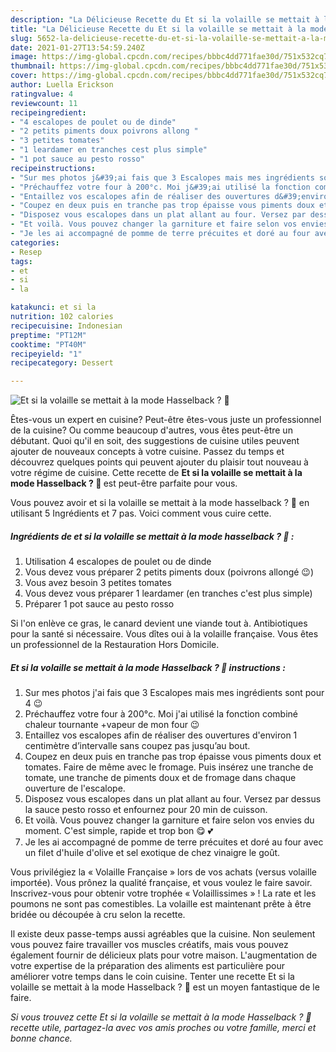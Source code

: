 ```yaml
---
description: "La Délicieuse Recette du Et si la volaille se mettait à la mode Hasselback ? 🤔"
title: "La Délicieuse Recette du Et si la volaille se mettait à la mode Hasselback ? 🤔"
slug: 5652-la-delicieuse-recette-du-et-si-la-volaille-se-mettait-a-la-mode-hasselback
date: 2021-01-27T13:54:59.240Z
image: https://img-global.cpcdn.com/recipes/bbbc4dd771fae30d/751x532cq70/et-si-la-volaille-se-mettait-a-la-mode-hasselback-🤔-photo-principale-de-la-recette.jpg
thumbnail: https://img-global.cpcdn.com/recipes/bbbc4dd771fae30d/751x532cq70/et-si-la-volaille-se-mettait-a-la-mode-hasselback-🤔-photo-principale-de-la-recette.jpg
cover: https://img-global.cpcdn.com/recipes/bbbc4dd771fae30d/751x532cq70/et-si-la-volaille-se-mettait-a-la-mode-hasselback-🤔-photo-principale-de-la-recette.jpg
author: Luella Erickson
ratingvalue: 4
reviewcount: 11
recipeingredient:
- "4 escalopes de poulet ou de dinde"
- "2 petits piments doux poivrons allong "
- "3 petites tomates"
- "1 leardamer en tranches cest plus simple"
- "1 pot sauce au pesto rosso"
recipeinstructions:
- "Sur mes photos j&#39;ai fais que 3 Escalopes mais mes ingrédients sont pour 4 😉"
- "Préchauffez votre four à 200°c. Moi j&#39;ai utilisé la fonction combiné chaleur tournante +vapeur de mon four 😉"
- "Entaillez vos escalopes afin de réaliser des ouvertures d&#39;environ 1 centimètre d’intervalle sans coupez pas jusqu’au bout."
- "Coupez en deux puis en tranche pas trop épaisse vous piments doux et tomates. Faire de même avec le fromage. Puis insérez une tranche de tomate, une tranche de piments doux et de fromage dans chaque ouverture de l&#39;escalope."
- "Disposez vous escalopes dans un plat allant au four. Versez par dessus la sauce pesto rosso et enfournez pour 20 min de cuisson."
- "Et voilà. Vous pouvez changer la garniture et faire selon vos envies du moment. C&#39;est simple, rapide et trop bon 😋 💕"
- "Je les ai accompagné de pomme de terre précuites et doré au four avec un filet d&#39;huile d&#39;olive et sel exotique de chez vinaigre le goût."
categories:
- Resep
tags:
- et
- si
- la

katakunci: et si la 
nutrition: 102 calories
recipecuisine: Indonesian
preptime: "PT12M"
cooktime: "PT40M"
recipeyield: "1"
recipecategory: Dessert

---
```



![Et si la volaille se mettait à la mode Hasselback ? 🤔](https://img-global.cpcdn.com/recipes/bbbc4dd771fae30d/751x532cq70/et-si-la-volaille-se-mettait-a-la-mode-hasselback-🤔-photo-principale-de-la-recette.jpg)

Êtes-vous un expert en cuisine? Peut-être êtes-vous juste un professionnel de la cuisine? Ou comme beaucoup d'autres, vous êtes peut-être un débutant. Quoi qu'il en soit, des suggestions de cuisine utiles peuvent ajouter de nouveaux concepts à votre cuisine. Passez du temps et découvrez quelques points qui peuvent ajouter du plaisir tout nouveau à votre régime de cuisine. Cette recette de <strong> Et si la volaille se mettait à la mode Hasselback ? 🤔 </strong> est peut-être parfaite pour vous.

<!--inarticleads1-->

Vous pouvez avoir et si la volaille se mettait à la mode hasselback ? 🤔 en utilisant 5 Ingrédients et 7 pas. Voici comment vous cuire cette.

##### Ingrédients de et si la volaille se mettait à la mode hasselback ? 🤔 :

1. Utilisation 4 escalopes de poulet ou de dinde
1. Vous devez vous préparer 2 petits piments doux (poivrons allongé 😉)
1. Vous avez besoin 3 petites tomates
1. Vous devez vous préparer 1 leardamer (en tranches c&#39;est plus simple)
1. Préparer 1 pot sauce au pesto rosso


Si l&#39;on enlève ce gras, le canard devient une viande tout à. Antibiotiques pour la santé si nécessaire. Vous dîtes oui à la volaille française. Vous êtes un professionnel de la Restauration Hors Domicile. 

<!--inarticleads2-->

##### Et si la volaille se mettait à la mode Hasselback ? 🤔 instructions :

1. Sur mes photos j&#39;ai fais que 3 Escalopes mais mes ingrédients sont pour 4 😉
1. Préchauffez votre four à 200°c. Moi j&#39;ai utilisé la fonction combiné chaleur tournante +vapeur de mon four 😉
1. Entaillez vos escalopes afin de réaliser des ouvertures d&#39;environ 1 centimètre d’intervalle sans coupez pas jusqu’au bout.
1. Coupez en deux puis en tranche pas trop épaisse vous piments doux et tomates. Faire de même avec le fromage. Puis insérez une tranche de tomate, une tranche de piments doux et de fromage dans chaque ouverture de l&#39;escalope.
1. Disposez vous escalopes dans un plat allant au four. Versez par dessus la sauce pesto rosso et enfournez pour 20 min de cuisson.
1. Et voilà. Vous pouvez changer la garniture et faire selon vos envies du moment. C&#39;est simple, rapide et trop bon 😋 💕
1. Je les ai accompagné de pomme de terre précuites et doré au four avec un filet d&#39;huile d&#39;olive et sel exotique de chez vinaigre le goût.


Vous privilégiez la « Volaille Française » lors de vos achats (versus volaille importée). Vous prônez la qualité française, et vous voulez le faire savoir. Inscrivez-vous pour obtenir votre trophée « Volaillissimes » ! La rate et les poumons ne sont pas comestibles. La volaille est maintenant prête à être bridée ou découpée à cru selon la recette. 

<!--inarticleads1-->

<p>
Il existe deux passe-temps aussi agréables que la cuisine. Non seulement vous pouvez faire travailler vos muscles créatifs, mais vous pouvez également fournir de délicieux plats pour votre maison. L'augmentation de votre expertise de la préparation des aliments est particulière pour améliorer votre temps dans le coin cuisine. Tenter une recette Et si la volaille se mettait à la mode Hasselback ? 🤔 est un moyen fantastique de le faire.
</p>

<p>
<i>Si vous trouvez cette Et si la volaille se mettait à la mode Hasselback ? 🤔 recette utile, partagez-la avec vos amis proches ou votre famille, merci et bonne chance.</i>
</p>
